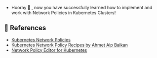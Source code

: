 * Hooray 🥳 , now you have successfully learned how to implement and work with Network Policies in Kubernetes Clusters!

## 🔖 References

* [Kubernetes Network Policies](https://kubernetes.io/docs/concepts/services-networking/network-policies/)
* [Kubernetes Network Policy Recipes by Ahmet Alp Balkan](https://github.com/ahmetb/kubernetes-network-policy-recipes)
* [Network Policy Editor for Kubernetes](https://editor.cilium.io/)